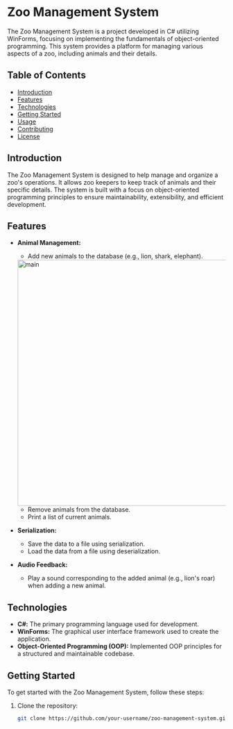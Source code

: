 # Zoo Management System

The Zoo Management System is a project developed in C# utilizing WinForms, focusing on implementing the fundamentals of object-oriented programming. This system provides a platform for managing various aspects of a zoo, including animals and their details.

## Table of Contents
- [Introduction](#introduction)
- [Features](#features)
- [Technologies](#technologies)
- [Getting Started](#getting-started)
- [Usage](#usage)
- [Contributing](#contributing)
- [License](#license)

## Introduction

The Zoo Management System is designed to help manage and organize a zoo's operations. It allows zoo keepers to keep track of animals and their specific details. The system is built with a focus on object-oriented programming principles to ensure maintainability, extensibility, and efficient development.

## Features

- **Animal Management:**
  - Add new animals to the database (e.g., lion, shark, elephant).
   <img width="567" alt="main" src="https://github.com/Dudi-Ohayon/Zoo-Management-System/assets/77026065/adafdcbc-92b8-4ee1-a2fe-67ed737e9736">


  - Remove animals from the database.
  - Print a list of current animals.

- **Serialization:**
  - Save the data to a file using serialization.
  - Load the data from a file using deserialization.

- **Audio Feedback:**
  - Play a sound corresponding to the added animal (e.g., lion's roar) when adding a new animal.

## Technologies

- **C#:** The primary programming language used for development.
- **WinForms:** The graphical user interface framework used to create the application.
- **Object-Oriented Programming (OOP):** Implemented OOP principles for a structured and maintainable codebase.

## Getting Started

To get started with the Zoo Management System, follow these steps:

1. Clone the repository:
   ```bash
   git clone https://github.com/your-username/zoo-management-system.git
